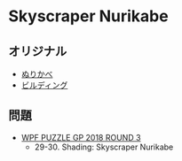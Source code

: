 # Skyscraper Nurikabe

## オリジナル
- [ぬりかべ](nurikabe.md)
- [ビルディング](skyscrapers.md)

## 問題
- [WPF PUZZLE GP 2018 ROUND 3](../questions/wpfpgp2018-3.md)
	- 29-30. Shading: Skyscraper Nurikabe
